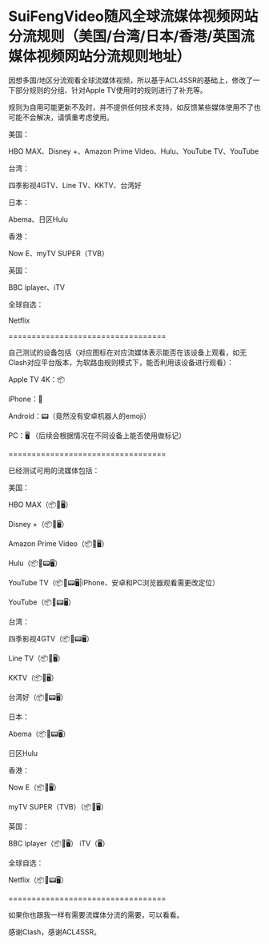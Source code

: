 # SuiFengVideo随风全球流媒体视频网站分流规则（美国/台湾/日本/香港/英国流媒体视频网站分流规则地址）

因想多国/地区分流观看全球流媒体视频，所以基于ACL4SSR的基础上，修改了一下部分规则的分组、针对Apple TV使用时的规则进行了补充等。

规则为自用可能更新不及时，并不提供任何技术支持，如反馈某些媒体使用不了也可能不会解决，请慎重考虑使用。

美国：

HBO MAX、Disney +、Amazon Prime Video、Hulu、YouTube TV、YouTube

台湾：

四季影视4GTV、Line TV、KKTV、台湾好

日本：

Abema、日区Hulu

香港：

Now E、myTV SUPER（TVB）

英国：

BBC iplayer、iTV

全球自选：

Netflix

==================================

自己测试的设备包括（对应图标在对应流媒体表示能否在该设备上观看，如无Clash对应平台版本，为软路由规则模式下，能否利用该设备进行观看）：

Apple TV 4K：📦

iPhone：📱

Android：📟（竟然没有安卓机器人的emoji）

PC：🖥️
（后续会根据情况在不同设备上能否使用做标记）

==================================

已经测试可用的流媒体包括：

美国：

HBO MAX（📦📱🖥️）

Disney +（📦📱🖥️）

Amazon Prime Video（📦📱🖥️）

Hulu（📦📱📟🖥️）

YouTube TV（📦📱📟🖥️|iPhone、安卓和PC浏览器观看需更改定位）

YouTube（📦📱📟🖥️）

台湾：

四季影视4GTV（📦📱📟🖥️）

Line TV（📦📱🖥️）

KKTV（📦📱🖥️）

台湾好（📦📱📟🖥️）

日本：

Abema（📦📱📟🖥️）

日区Hulu

香港：

Now E（📦📱🖥️）

myTV SUPER（TVB）（📦📱🖥️）

英国：

BBC iplayer（📦📱🖥️）
iTV（🖥️）

全球自选：

Netflix（📦📱📟🖥️）

==================================

如果你也跟我一样有需要流媒体分流的需要，可以看看。

感谢Clash，感谢ACL4SSR。
